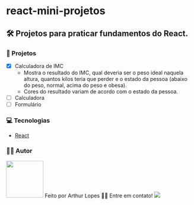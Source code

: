 # react-mini-projetos

## 🛠 Projetos para praticar fundamentos do React.

### 📂 Projetos
- [x] Calculadora de IMC
  - Mostra o resultado do IMC, qual deveria ser o peso ideal naquela altura, quantos kilos teria que perder e o estado da pessoa (abaixo do peso, normal, acima do peso e obesa).
  - Cores do resultado variam de acordo com o estado da pessoa.
- [ ] Calculadora
- [ ] Formulário

### 💻 Tecnologias
 - [React](https://pt-br.reactjs.org/)

### 👨‍💻 Autor
 <img src="https://avatars.githubusercontent.com/u/82395681?v=4" width="100px;" alt=""/>
  Feito por Arthur Lopes 👋🏽 Entre em contato!
  
  <a href="mailto:arthurllopes10@gmail.com" alt="Gmail">
  <img src="https://img.shields.io/badge/-arthurllopes10@gmail.com-c14438?style=flat-square&logo=Gmail&logoColor=white&link=mailto:arthurllopes10@gmail.com" /></a>
  
